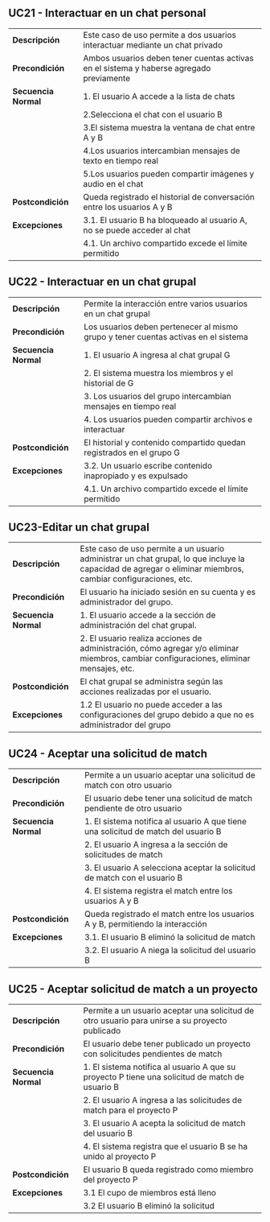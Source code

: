 

## UC21 - Interactuar en un chat personal

|  |  |
|-|-|
|**Descripción** | Este caso de uso permite a dos usuarios interactuar mediante un chat privado |
|**Precondición** | Ambos usuarios deben tener cuentas activas en el sistema y haberse agregado previamente |  
|**Secuencia Normal** | 1. El usuario A accede a la lista de chats  ||
||2.Selecciona el chat con el usuario B  |
||3.El sistema muestra la ventana de chat entre A y B  |
||4.Los usuarios intercambian mensajes de texto en tiempo real |
||5.Los usuarios pueden compartir imágenes y audio en el chat |
|**Postcondición** | Queda registrado el historial de conversación entre los usuarios A y B |
|**Excepciones** |  3.1. El usuario B ha bloqueado al usuario A, no se puede acceder al chat |
||4.1. Un archivo compartido excede el límite permitido|





## UC22 - Interactuar en un chat grupal  

|  |  |
|-|-|
|**Descripción** | Permite la interacción entre varios usuarios en un chat grupal|
|**Precondición** | Los usuarios deben pertenecer al mismo grupo y tener cuentas activas en el sistema |
|**Secuencia Normal** | 1. El usuario A ingresa al chat grupal G  |
||2. El sistema muestra los miembros y el historial de G  |
||3. Los usuarios del grupo intercambian mensajes en tiempo real | 
||4. Los usuarios pueden compartir archivos e interactuar |  
|**Postcondición** | El historial y contenido compartido quedan registrados en el grupo G |
|**Excepciones** |  3.2. Un usuario escribe contenido inapropiado y es expulsado  |
||4.1. Un archivo compartido excede el límite permitido |


## UC23-Editar un chat grupal
|                 |                     |  
| ---------------- | ------------------- | 
| **Descripción**  | Este caso de uso permite a un usuario administrar un chat grupal, lo que incluye la capacidad de agregar o eliminar miembros, cambiar configuraciones, etc. | 
| **Precondición** | El usuario ha iniciado sesión en su cuenta y es administrador del grupo. | 
| **Secuencia Normal** | 1. El usuario accede a la sección de administración del chat grupal. |
| | 2. El usuario realiza acciones de administración, cómo agregar y/o eliminar miembros, cambiar configuraciones, eliminar mensajes, etc. |
| **Postcondición** | El chat grupal se administra según las acciones realizadas por el usuario. |
| **Excepciones** | 1.2 El usuario no puede acceder a las configuraciones del grupo debido a que no es administrador del grupo |



## UC24 - Aceptar una solicitud de match  

|  |  |
|-|-|
|**Descripción** | Permite a un usuario aceptar una solicitud de match con otro usuario |
|**Precondición** | El usuario debe tener una solicitud de match pendiente de otro usuario |
|**Secuencia Normal** | 1. El sistema notifica al usuario A que tiene una solicitud de match del usuario B  |
||2. El usuario A ingresa a la sección de solicitudes de match |
|| 3. El usuario A selecciona aceptar la solicitud de match con el usuario B  |
||4. El sistema registra el match entre los usuarios A y B |
|**Postcondición** | Queda registrado el match entre los usuarios A y B, permitiendo la interacción |
|**Excepciones** |   3.1. El usuario B eliminó la solicitud de match|
|| 3.2. El usuario A niega la solicitud del usuario B|




## UC25 - Aceptar solicitud de match a un proyecto

|  |  |  
|-|-|
|**Descripción** | Permite a un usuario aceptar una solicitud de otro usuario para unirse a su proyecto publicado |
|**Precondición** | El usuario debe tener publicado un proyecto con solicitudes pendientes de match |
|**Secuencia Normal** | 1. El sistema notifica al usuario A que su proyecto P tiene una solicitud de match de usuario B  |
||2. El usuario A ingresa a las solicitudes de match para el proyecto P |
|| 3. El usuario A acepta la solicitud de match del usuario B  |
||4. El sistema registra que el usuario B se ha unido al proyecto P |  
|**Postcondición** | El usuario B queda registrado como miembro del proyecto P |
|**Excepciones** | 3.1 El cupo de miembros está lleno |
|| 3.2 El usuario B eliminó la solicitud |


